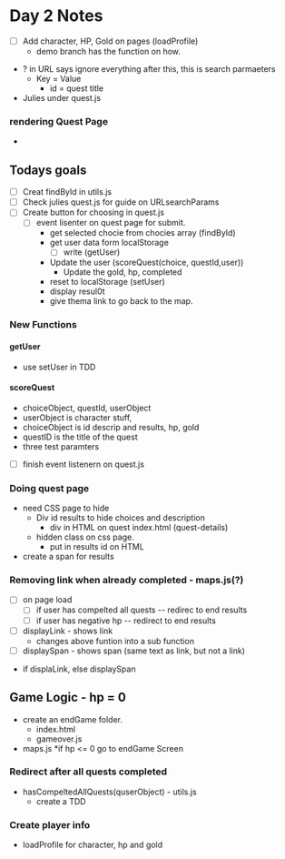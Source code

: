 # Day 2 Notes
- [ ] Add character, HP, Gold on pages (loadProfile)
    * demo branch has the function on how.
* ? in URL says ignore everything after this, this is search parmaeters
    * Key = Value
        * id = quest title
* Julies under quest.js
### rendering Quest Page
* 

## Todays goals
- [ ] Creat findById in utils.js
- [ ] Check julies quest.js for guide on URLsearchParams
- [ ] Create button for choosing in quest.js
    - [ ] event lisenter on quest page for submit.
        * get selected chocie from chocies array (findById)
        * get user data form localStorage
            - [ ] write (getUser)
        * Update the user (scoreQuest(choice, questId,user))
            * Update the gold, hp, completed
        * reset to localStorage (setUser)
        * display resul0t
        * give thema  link to go back to the map.

### New Functions
#### getUser
* use setUser in TDD
#### scoreQuest
* choiceObject, questId, userObject
* userObject is character stuff,
* choiceObject is id descrip and results, hp, gold
* questID is the title of the quest
* three test paramters
- [ ] finish event listenern on quest.js

### Doing quest page
* need CSS page to hide
    * Div id results to hide choices and description
        * div in HTML on quest index.html (quest-details)
    * hidden class on css page.
        * put in results id on HTML
* create a span for results

### Removing link when already completed - maps.js(?)
- [ ] on page load
    - [ ] if user has compelted all quests -- redirec to end results
    - [ ] if user has negative hp -- redirect to end results
- [ ] displayLink - shows link
    * changes above funtion into a sub function
- [ ] displaySpan - shows span (same text as link, but not a link)
* if displaLink, else displaySpan

## Game Logic - hp = 0 
* create an endGame folder.
    * index.html
    * gameover.js
* maps.js
    *if hp <= 0 go to endGame Screen

### Redirect after all quests completed
* hasCompeltedAllQuests(quserObject) - utils.js
    * create a TDD

### Create player info
* loadProfile for character, hp and gold